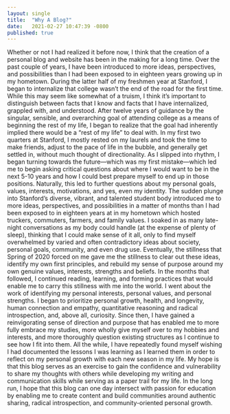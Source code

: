 ```yaml
---
layout: single
title:  "Why A Blog?"
date:   2021-02-27 10:47:39 -0800
published: true
---
```

Whether or not I had realized it before now, I think that the creation of a personal blog and website has been in the making for a long time. Over the past couple of years, I have been introduced to more ideas, perspectives, and possibilities than I had been exposed to in eighteen years growing up in my hometown. During the latter half of my freshmen year at Stanford, I began to internalize that college wasn’t the end of the road for the first time. While this may seem like somewhat of a truism, I think it’s important to distinguish between facts that I know and facts that I have internalized, grappled with, and understood. After twelve years of guidance by the singular, sensible, and overarching goal of attending college as a means of beginning the rest of my life, I began to realize that the goal had inherently implied there would be a “rest of my life” to deal with. In my first two quarters at Stanford, I mostly rested on my laurels and took the time to make friends, adjust to the pace of life in the bubble, and generally get settled in, without much thought of directionality. As I slipped into rhythm, I began turning towards the future—which was my first mistake—which led me to begin asking critical questions about where I would want to be in the next 5-10 years and how I could best prepare myself to end up in those positions. Naturally, this led to further questions about my personal goals, values, interests, motivations, and yes, even my identity. 
The sudden plunge into Stanford’s diverse, vibrant, and talented student body introduced me to more ideas, perspectives, and possibilities in a matter of months than I had been exposed to in eighteen years at in my hometown which hosted truckers, commuters, farmers, and family values. I soaked in as many late-night conversations as my body could handle (at the expense of plenty of sleep), thinking that I could make sense of it all, only to find myself overwhelmed by varied and often contradictory ideas about society, personal goals, community, and even drug use.
Eventually, the stillness that Spring of 2020 forced on me gave me the stillness to clear out these ideas, identify my own first principles, and rebuild my sense of purpose around my own genuine values, interests, strengths and beliefs. In the months that followed, I continued reading, learning, and forming practices that would enable me to carry this stillness with me into the world. I went about the work of identifying my personal interests, personal values, and personal strengths. I began to prioritize personal growth, health, and longevity, human connection and empathy, quantitative reasoning and radical introspection, and, above all, curiosity. 
Since then, I have gained a reinvigorating sense of direction and purpose that has enabled me to more fully embrace my studies, more wholly give myself over to my hobbies and interests, and more thoroughly question existing structures as I continue to see how I fit into them. All the while, I have repeatedly found myself wishing I had documented the lessons I was learning as I learned them in order to reflect on my personal growth with each new season in my life. 
My hope is that this blog serves as an exercise to gain the confidence and vulnerability to share my thoughts with others while developing my writing and communication skills while serving as a paper trail for my life. In the long run, I hope that this blog can one day intersect with passion for education by enabling me to create content and build communities around authentic sharing, radical introspection, and community-oriented personal growth. 
